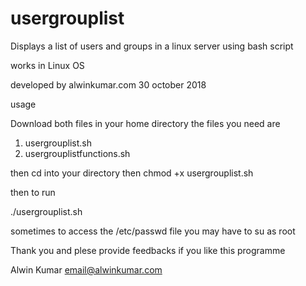 # usergrouplist
Displays a list of users and groups in a linux server using bash script

works in Linux OS

developed by alwinkumar.com
30 october 2018

usage

Download both files in your home directory
the files you need are
1. usergrouplist.sh
2. usergrouplistfunctions.sh

then cd into your directory
then chmod +x usergrouplist.sh

then to run

./usergrouplist.sh

sometimes to access the /etc/passwd file
you may have to su as root

Thank you
and plese provide feedbacks if you like this programme

Alwin Kumar
email@alwinkumar.com


